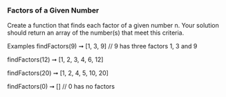 ### Factors of a Given Number

Create a function that finds each factor of a given number n. Your solution should return an array of the number(s) that meet this criteria.

Examples
findFactors(9) ➞ [1, 3, 9]
// 9 has three factors 1, 3 and 9

findFactors(12) ➞ [1, 2, 3, 4, 6, 12]

findFactors(20) ➞ [1, 2, 4, 5, 10, 20]

findFactors(0) ➞ []
// 0 has no factors
